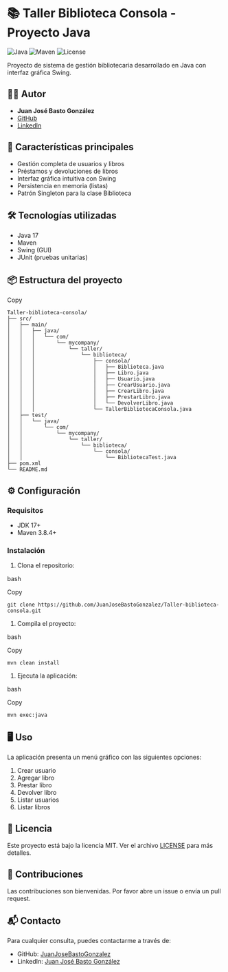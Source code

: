 # 📚 Taller Biblioteca Consola - Proyecto Java

![Java](https://img.shields.io/badge/Java-17%252B-blue)
![Maven](https://img.shields.io/badge/Maven-3.8.4-red)
![License](https://img.shields.io/badge/License-MIT-green)

Proyecto de sistema de gestión bibliotecaria desarrollado en Java con interfaz gráfica Swing.

## 👨‍💻 Autor

- **Juan José Basto González**
- [GitHub](https://github.com/JuanJoseBastoGonzalez)
- [LinkedIn](https://www.linkedin.com/in/juan-jose-basto-gonzalez-49945023a/)

## 🚀 Características principales

- Gestión completa de usuarios y libros
- Préstamos y devoluciones de libros
- Interfaz gráfica intuitiva con Swing
- Persistencia en memoria (listas)
- Patrón Singleton para la clase Biblioteca

## 🛠️ Tecnologías utilizadas

- Java 17
- Maven
- Swing (GUI)
- JUnit (pruebas unitarias)

## 📦 Estructura del proyecto

Copy

```
Taller-biblioteca-consola/
├── src/
│   ├── main/
│   │   ├── java/
│   │   │   └── com/
│   │   │       └── mycompany/
│   │   │           └── taller/
│   │   │               └── biblioteca/
│   │   │                   ├── consola/
│   │   │                   │   ├── Biblioteca.java
│   │   │                   │   ├── Libro.java
│   │   │                   │   ├── Usuario.java
│   │   │                   │   ├── CrearUsuario.java
│   │   │                   │   ├── CrearLibro.java
│   │   │                   │   ├── PrestarLibro.java
│   │   │                   │   └── DevolverLibro.java
│   │   │                   └── TallerBibliotecaConsola.java
│   ├── test/
│   │   └── java/
│   │       └── com/
│   │           └── mycompany/
│   │               └── taller/
│   │                   └── biblioteca/
│   │                       └── consola/
│   │                           └── BibliotecaTest.java
├── pom.xml
└── README.md
```

## ⚙️ Configuración

### Requisitos

- JDK 17+
- Maven 3.8.4+

### Instalación

1. Clona el repositorio:

bash

Copy

```
git clone https://github.com/JuanJoseBastoGonzalez/Taller-biblioteca-consola.git
```

1. Compila el proyecto:

bash

Copy

```
mvn clean install
```

1. Ejecuta la aplicación:

bash

Copy

```
mvn exec:java
```

## 🖥️ Uso

La aplicación presenta un menú gráfico con las siguientes opciones:

1. Crear usuario
2. Agregar libro
3. Prestar libro
4. Devolver libro
5. Listar usuarios
6. Listar libros

## 📝 Licencia

Este proyecto está bajo la licencia MIT. Ver el archivo [LICENSE](https://LICENSE) para más detalles.

## 🤝 Contribuciones

Las contribuciones son bienvenidas. Por favor abre un issue o envía un pull request.

## 📬 Contacto

Para cualquier consulta, puedes contactarme a través de:

- GitHub: [JuanJoseBastoGonzalez](https://github.com/JuanJoseBastoGonzalez)
- LinkedIn: [Juan José Basto González](https://www.linkedin.com/in/juan-jose-basto-gonzalez-49945023a/)